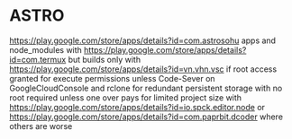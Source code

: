 # ASTRO
https://play.google.com/store/apps/details?id=com.astrosohu apps and node_modules with https://play.google.com/store/apps/details?id=com.termux but builds only with https://play.google.com/store/apps/details?id=vn.vhn.vsc if root access granted for execute permissions unless Code-Sever on GoogleCloudConsole and rclone for redundant persistent storage with no root required unless one over pays for limited project size with https://play.google.com/store/apps/details?id=io.spck.editor.node or https://play.google.com/store/apps/details?id=com.paprbit.dcoder where others are worse
